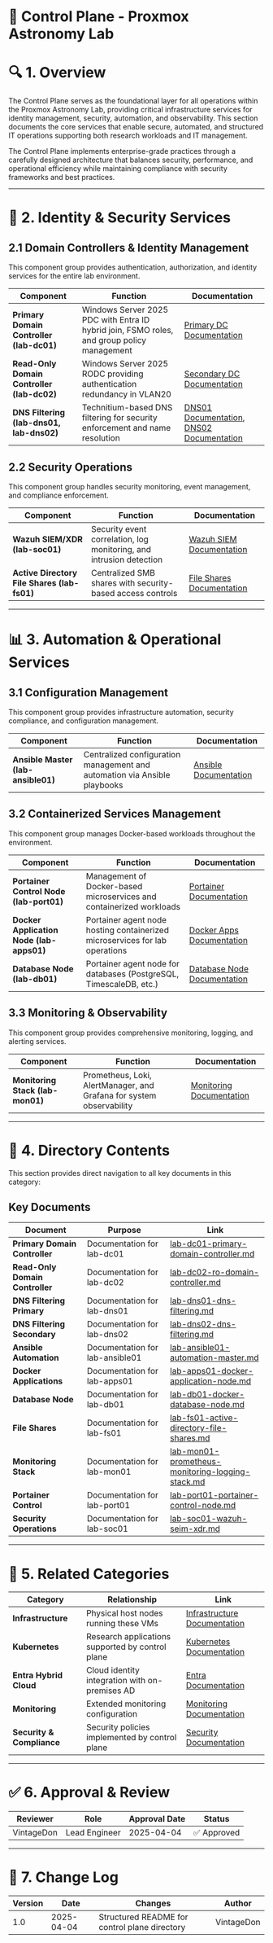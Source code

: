 <!-- 
---
title: "Control Plane - Proxmox Astronomy Lab"
description: "Documentation of core infrastructure services for identity management, security, automation, and observability"
author: "VintageDon"
tags: ["infrastructure", "control-plane", "identity", "monitoring", "automation", "security"]
kb_type: "Reference"
version: "1.0"
status: "Published"
last_updated: "2025-04-04"
related_services: ["Active Directory", "Wazuh", "Ansible", "Portainer", "Prometheus"]
implements_policies: ["Identity Management Policy", "Security Monitoring Policy"]
phase: "phase-1"
---
-->

# 🛂 **Control Plane - Proxmox Astronomy Lab**

# 🔍 **1. Overview**

The Control Plane serves as the foundational layer for all operations within the Proxmox Astronomy Lab, providing critical infrastructure services for identity management, security, automation, and observability. This section documents the core services that enable secure, automated, and structured IT operations supporting both research workloads and IT management.

The Control Plane implements enterprise-grade practices through a carefully designed architecture that balances security, performance, and operational efficiency while maintaining compliance with security frameworks and best practices.

---

# 🔐 **2. Identity & Security Services**

## **2.1 Domain Controllers & Identity Management**

This component group provides authentication, authorization, and identity services for the entire lab environment.

| **Component** | **Function** | **Documentation** |
|--------------|-------------|-------------------|
| **Primary Domain Controller (lab-dc01)** | Windows Server 2025 PDC with Entra ID hybrid join, FSMO roles, and group policy management | [Primary DC Documentation](./lab-dc01-primary-domain-controller.md) |
| **Read-Only Domain Controller (lab-dc02)** | Windows Server 2025 RODC providing authentication redundancy in VLAN20 | [Secondary DC Documentation](./lab-dc02-ro-domain-controller.md) |
| **DNS Filtering (lab-dns01, lab-dns02)** | Technitium-based DNS filtering for security enforcement and name resolution | [DNS01 Documentation](./lab-dns01-dns-filtering.md), [DNS02 Documentation](./lab-dns02-dns-filtering.md) |

## **2.2 Security Operations**

This component group handles security monitoring, event management, and compliance enforcement.

| **Component** | **Function** | **Documentation** |
|--------------|-------------|-------------------|
| **Wazuh SIEM/XDR (lab-soc01)** | Security event correlation, log monitoring, and intrusion detection | [Wazuh SIEM Documentation](./lab-soc01-wazuh-seim-xdr.md) |
| **Active Directory File Shares (lab-fs01)** | Centralized SMB shares with security-based access controls | [File Shares Documentation](./lab-fs01-active-directory-file-shares.md) |

---

# 📊 **3. Automation & Operational Services**

## **3.1 Configuration Management**

This component group provides infrastructure automation, security compliance, and configuration management.

| **Component** | **Function** | **Documentation** |
|--------------|-------------|-------------------|
| **Ansible Master (lab-ansible01)** | Centralized configuration management and automation via Ansible playbooks | [Ansible Documentation](./lab-ansible01-automation-master.md) |

## **3.2 Containerized Services Management**

This component group manages Docker-based workloads throughout the environment.

| **Component** | **Function** | **Documentation** |
|--------------|-------------|-------------------|
| **Portainer Control Node (lab-port01)** | Management of Docker-based microservices and containerized workloads | [Portainer Documentation](./lab-port01-portainer-control-node.md) |
| **Docker Application Node (lab-apps01)** | Portainer agent node hosting containerized microservices for lab operations | [Docker Apps Documentation](./lab-apps01-docker-application-node.md) |
| **Database Node (lab-db01)** | Portainer agent node for databases (PostgreSQL, TimescaleDB, etc.) | [Database Node Documentation](./lab-db01-docker-database-node.md) |

## **3.3 Monitoring & Observability**

This component group provides comprehensive monitoring, logging, and alerting services.

| **Component** | **Function** | **Documentation** |
|--------------|-------------|-------------------|
| **Monitoring Stack (lab-mon01)** | Prometheus, Loki, AlertManager, and Grafana for system observability | [Monitoring Documentation](./lab-mon01-prometheus-monitoring-logging-stack.md) |

---

# 🔗 **4. Directory Contents**

This section provides direct navigation to all key documents in this category:

## **Key Documents**

| **Document** | **Purpose** | **Link** |
|--------------|------------|----------|
| **Primary Domain Controller** | Documentation for lab-dc01 | [lab-dc01-primary-domain-controller.md](./lab-dc01-primary-domain-controller.md) |
| **Read-Only Domain Controller** | Documentation for lab-dc02 | [lab-dc02-ro-domain-controller.md](./lab-dc02-ro-domain-controller.md) |
| **DNS Filtering Primary** | Documentation for lab-dns01 | [lab-dns01-dns-filtering.md](./lab-dns01-dns-filtering.md) |
| **DNS Filtering Secondary** | Documentation for lab-dns02 | [lab-dns02-dns-filtering.md](./lab-dns02-dns-filtering.md) |
| **Ansible Automation** | Documentation for lab-ansible01 | [lab-ansible01-automation-master.md](./lab-ansible01-automation-master.md) |
| **Docker Applications** | Documentation for lab-apps01 | [lab-apps01-docker-application-node.md](./lab-apps01-docker-application-node.md) |
| **Database Node** | Documentation for lab-db01 | [lab-db01-docker-database-node.md](./lab-db01-docker-database-node.md) |
| **File Shares** | Documentation for lab-fs01 | [lab-fs01-active-directory-file-shares.md](./lab-fs01-active-directory-file-shares.md) |
| **Monitoring Stack** | Documentation for lab-mon01 | [lab-mon01-prometheus-monitoring-logging-stack.md](./lab-mon01-prometheus-monitoring-logging-stack.md) |
| **Portainer Control** | Documentation for lab-port01 | [lab-port01-portainer-control-node.md](./lab-port01-portainer-control-node.md) |
| **Security Operations** | Documentation for lab-soc01 | [lab-soc01-wazuh-seim-xdr.md](./lab-soc01-wazuh-seim-xdr.md) |

---

# 🔄 **5. Related Categories**

| **Category** | **Relationship** | **Link** |
|--------------|----------------|----------|
| **Infrastructure** | Physical host nodes running these VMs | [Infrastructure Documentation](/infrastructure/README.md) |
| **Kubernetes** | Research applications supported by control plane | [Kubernetes Documentation](/infrastructure/kubernetes/README.md) |
| **Entra Hybrid Cloud** | Cloud identity integration with on-premises AD | [Entra Documentation](/entra-hybrid-cloud/README.md) |
| **Monitoring** | Extended monitoring configuration | [Monitoring Documentation](/monitoring/README.md) |
| **Security & Compliance** | Security policies implemented by control plane | [Security Documentation](/docs/Compliance-Security/README.md) |

---

# ✅ **6. Approval & Review**

| **Reviewer** | **Role** | **Approval Date** | **Status** |
|-------------|---------|------------------|------------|
| VintageDon | Lead Engineer | 2025-04-04 | ✅ Approved |

---

# 📜 **7. Change Log**

| **Version** | **Date** | **Changes** | **Author** |
|------------|---------|-------------|------------|
| 1.0 | 2025-04-04 | Structured README for control plane directory | VintageDon |
